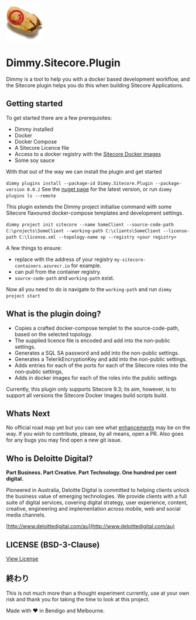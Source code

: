 ![DimSim](/Dimmy.Sitecore.png) 

# Dimmy.Sitecore.Plugin

Dimmy is a tool to help you with a docker based development workflow, and the Sitecore plugin helps you do this when building Sitecore Applications.

## Getting started

To get started there are a few prerequisites:
* Dimmy installed
* Docker
* Docker Compose
* A Sitecore Licence file
* Access to a docker registry with the [Sitecore Docker images](https://github.com/Sitecore/docker-images)
* Some soy sauce

With that out of the way we can install the plugin and get started

`dimmy plugins install --package-id Dimmy.Sitecore.Plugin --package-version 0.0.2`
See the [nuget page](https://www.nuget.org/packages/Dimmy.Sitecore.Plugin/) for the latest version, or run `dimmy plugins ls --remote`

This plugin extends the Dimmy project initialise command with some Sitecore flavoured docker-compose templates and development settings.

`dimmy project init sitecore --name SomeClient --source-code-path C:\projects\SomeClient --working-path C:\clients\SomeClient --license-path C:\license.xml --topology-name xp --registry <your registry>`

A few things to ensure:

* replace <your registry> with the address of your registry `my-sitecore-containers.azurecr.io` for example.
* can pull from the container registry.
* `source-code-path` and `working-path` exist.
  
Now all you need to do is navigate to the `working-path` and run `dimmy project start`

## What is the plugin doing?

* Copies a crafted docker-compose templet to the source-code-path, based on the selected topology.
* The supplied licence file is encoded and add into the non-public settings.
* Generates a SQL SA password and add into the non-public settings.
* Generates a TelerikEncryptionKey and add into the non-public settings.
* Adds entries for each of the ports for each of the Sitecore roles into the non-public settings,
* Adds in docker images for each of the roles into the public settings 

Currently, this plugin only supports Sitecore 9.3; its aim, however, is to support all versions the Sitecore Docker Images build scripts build.

## Whats Next

No official road map yet but you can see what [enhancements](https://github.com/DeloitteDigitalAPAC/Dimmy.Sitecore.Plugin/labels/enhancement) may be on the way. If you wish to contribute, please, by all means, open a PR. Also goes for any bugs you may find open a new git issue.


## Who is Deloitte Digital?

**Part Business. Part Creative. Part Technology. One hundred per cent digital.**

Pioneered in Australia, Deloitte Digital is committed to helping clients unlock the business value of emerging technologies. We provide clients with a full suite of digital services, covering digital strategy, user experience, content, creative, engineering and implementation across mobile, web and social media channels.

[http://www.deloittedigital.com/au](http://www.deloittedigital.com/au)

## LICENSE (BSD-3-Clause)
[View License](LICENSE)

## 終わり

This is not much more than a thought experiment currently, use at your own risk and thank you for taking the time to look at this project. 

Made with :heart: in Bendigo and Melbourne.
